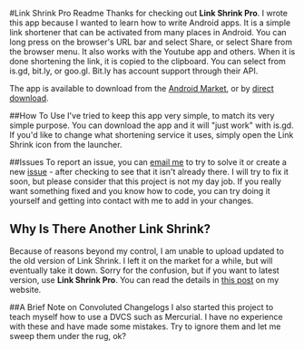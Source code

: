 #Link Shrink Pro Readme
Thanks for checking out **Link Shrink Pro**. I wrote this app because I wanted to learn how to write Android apps. It is a simple link shortener that can be activated from many places in Android. You can long press on the browser's URL bar and select Share, or select Share from the browser menu. It also works with the Youtube app and others. When it is done shortening the link, it is copied to the clipboard. You can select from is.gd, bit.ly, or goo.gl. Bit.ly has account support through their API.

The app is available to download from the [Android Market](https://market.android.com/details?id=com.jakebasile.android.linkshrink), or by [direct download](http://code.jakebasile.com/link-shrink/downloads/Link-Shrink-Pro.apk).

##How To Use
I've tried to keep this app very simple, to match its very simple purpose. You can download the app and it will "just work" with is.gd. If you'd like to change what shortening service it uses, simply open the Link Shrink icon from the launcher.

##Issues
To report an issue, you can [email me](http://www.google.com/recaptcha/mailhide/d?k=011BdB4u1pCLhbUGkJmJVitQ==&c=p-7aRIWqHdpoJP_GrxXH6linWktSJeucW28Fjrj1RSI=) to try to solve it or create a new [issue](http://code.jakebasile.com/linkshrink/issues) - after checking to see that it isn't already there. I will try to fix it soon, but please consider that this project is not my day job. If you really want something fixed and you know how to code, you can try doing it yourself and getting into contact with me to add in your changes.

## Why Is There Another Link Shrink?
Because of reasons beyond my control, I am unable to upload updated to the old version of Link Shrink. I left it on the market for a while, but will eventually take it down. Sorry for the confusion, but if you want to latest version, use **Link Shrink Pro**. You can read the details in [this post](http://jakebasile.com/link-shrink-30-available) on my website.

##A Brief Note on Convoluted Changelogs
I also started this project to teach myself how to use a DVCS such as Mercurial. I have no experience with these and have made some mistakes. Try to ignore them and let me sweep them under the rug, ok?